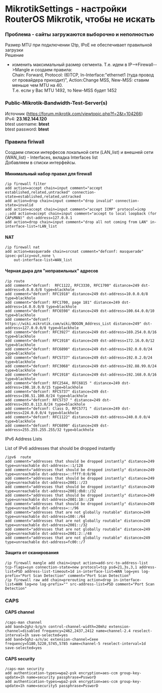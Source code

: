 # MikrotikSettings - настройки RouterOS Mikrotik, чтобы не искать
### Проблема - сайты загружаются выборочно и неполностью  
Размер MTU при подключении l2tp, IPoE не обеспечивает правильной загрузки  
Решение  
- изменить максимальный размер сегмента. Т.е. идем в IP-->Firewall-->Mangle и создаем правила:  
Chain: Forward, Protocol: (6)TCP, In-Interface:"ethernet1 (туда провод от провайдера приходит)", Action:Change MSS, New-MSS: ставим меньше чем MTU на 40.  
Т.е. если у Вас MTU 1492, то New-MSS будет 1452  



### Public-Mikrotik-Bandwidth-Test-Server(s)  
Источник (https://forum.mikrotik.com/viewtopic.php?f=2&t=104266)  
IPv4: **23.162.144.120**  
btest username: **btest**  
btest password: **btest**  

### Правила firiwall  
Создаем списки интерфесов локальной сети (LAN_list) и внешней сети (WAN_list) - Interfaces, вкладка Interfaces list  
Добавляем в списки интерфейсы.

#### Минимальный набор правил для firewall
```
/ip firewall filter
add action=accept chain=input comment="accept established,related,untracked" connection-state=established,related,untracked
add action=drop chain=input comment="drop invalid" connection-state=invalid
add action=accept chain=input comment="accept ICMP" protocol=icmp
;;add action=accept chain=input comment="accept to local loopback (for CAPsMAN)" dst-address=127.0.0.1
add action=drop chain=input comment="drop all not coming from LAN" in-interface-list=!LAN_list
```
#### NAT
```
/ip firewall nat
add action=masquerade chain=srcnat comment="defconf: masquerade" ipsec-policy=out,none \
    out-interface-list=WAN_list
```
#### Черная дыра для "неправильных" адресов  
```
/ip route
add comment="defconf:  RFC1122, RFC3330, RFC1700" distance=249 dst-address=0.0.0.0/8 type=blackhole
add comment="defconf: RFC1918" distance=249 dst-address=10.0.0.0/8 type=blackhole
add comment="defconf: RFC1700, page 181" distance=249 dst-address=14.0.0.0/8 type=blackhole
add comment="defconf: RFC6598" distance=249 dst-address=100.64.0.0/10 type=blackhole
add comment="defconf: https://wiki.mikrotik.com/wiki/BOGON_Address_List distance=249" dst-address=127.0.0.0/8 type=blackhole
add comment="defconf: RFC3927" distance=249 dst-address=169.254.0.0/16 type=blackhole
add comment="defconf: RFC1918" distance=249 dst-address=172.16.0.0/12 type=blackhole
add comment="defconf: RFC6890" distance=249 dst-address=192.0.0.0/24 type=blackhole
add comment="defconf: RFC5737" distance=249 dst-address=192.0.2.0/24 type=blackhole
add comment="defconf: RFC3068" distance=249 dst-address=192.88.99.0/24 type=blackhole
add comment="defconf: RFC1918" distance=249 dst-address=192.168.0.0/16 type=blackhole
add comment="defconf: RFC2544, RFC6815 " distance=249 dst-address=198.18.0.0/15 type=blackhole
add comment="defconf: RFC5737" distance=249 dst-address=198.51.100.0/24 type=blackhole
add comment="defconf: RFC5737 " distance=249 dst-address=203.0.113.0/24 type=blackhole
add comment="defconf: Class D, RFC5771 " distance=249 dst-address=224.0.0.0/4 type=blackhole
add comment="defconf: RFC1122" distance=249 dst-address=240.0.0.0/4 type=blackhole
add comment="defconf: RFC6890" distance=249 dst-address=255.255.255.255/32 type=blackhole
```
IPv6 Address Lists

List of IPv6 addresses that should be dropped instantly
```
/ipv6  route 
add comment="addresses that should be dropped instantly" distance=249 type=unreachable dst-address=::1/128
add comment="addresses that should be dropped instantly" distance=249 type=unreachable dst-address=::ffff:0:0/96
add comment="addresses that should be dropped instantly" distance=249 type=unreachable dst-address=2001::/23
add comment="addresses that should be dropped instantly" distance=249 type=unreachable dst-address=2001:db8::/32
add comment="addresses that should be dropped instantly" distance=249 type=unreachable dst-address=2001:10::/28
add comment="addresses that should be dropped instantly" distance=249 type=unreachable dst-address=::/96
add comment="addresses that are not globally routable" distance=249 type=unreachable dst-address=100::/64
add comment="addresses that are not globally routable" distance=249 type=unreachable dst-address=2001::/32
add comment="addresses that are not globally routable" distance=249 type=unreachable dst-address=2001:2::/48
add comment="addresses that are not globally routable" distance=249 type=unreachable dst-address=fc00::/7
```
#### Защита от сканирования
```
/ip firewall mangle add chain=input action=add-src-to-address-list tcp-flags=syn connection-state=new protocol=tcp psd=21,3s,3,1 address-list=PSD address-list-timeout=1d in-interface-list=WAN log=yes log-prefix="Port Scan Detection" comment="Port Scan Detection"
/ip firewall raw add chain=prerouting action=drop in-interface-list=WAN log=no log-prefix="" src-address-list=PSD comment="Port Scan Detection"
```

### CAPS  
#### CAPS channel
```
/caps-man channel
add band=2ghz-b/g/n control-channel-width=20mhz extension-channel=disabled frequency=2462,2437,2412 name=channel-2.4 reselect-interval=1h save-selected=yes
add band=5ghz-a/n/ac extension-channel=Ceee frequency=5180,5220,5745,5785 name=channel-5 reselect-interval=1d save-selected=yes
```
#### CAPS security
```
/caps-man security
add authentication-types=wpa2-psk encryption=aes-ccm group-key-update=1h name=security passphrase=PssworD
add authentication-types=wpa2-psk encryption=aes-ccm group-key-update=1h name=security5 passphrase=PssworD
```
